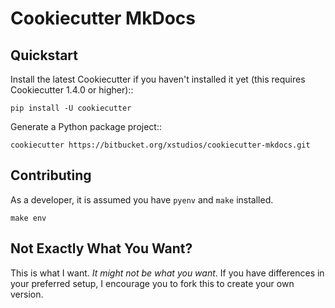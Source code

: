 # Cookiecutter MkDocs

## Quickstart

Install the latest Cookiecutter if you haven't installed it yet (this requires
Cookiecutter 1.4.0 or higher)::

    pip install -U cookiecutter

Generate a Python package project::

    cookiecutter https://bitbucket.org/xstudios/cookiecutter-mkdocs.git


## Contributing
As a developer, it is assumed you have `pyenv` and `make` installed.

    make env

## Not Exactly What You Want?
This is what I want. _It might not be what you want_. If you have differences in your preferred setup, I encourage you to fork this to create your own version.
